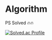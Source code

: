# Algorithm
PS Solved 🔥🔥


[![Solved.ac Profile](http://mazassumnida.wtf/api/v2/generate_badge?boj=computer111)](https://solved.ac/computer111/)
